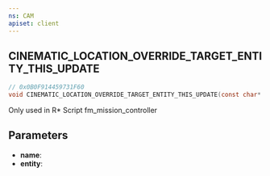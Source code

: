 ```yaml
---
ns: CAM
apiset: client
---
```

## CINEMATIC_LOCATION_OVERRIDE_TARGET_ENTITY_THIS_UPDATE

```c
// 0x0B0F914459731F60
void CINEMATIC_LOCATION_OVERRIDE_TARGET_ENTITY_THIS_UPDATE(const char* name,Entity entity);
```

Only used in R* Script fm_mission_controller

## Parameters
* **name**:
* **entity**: